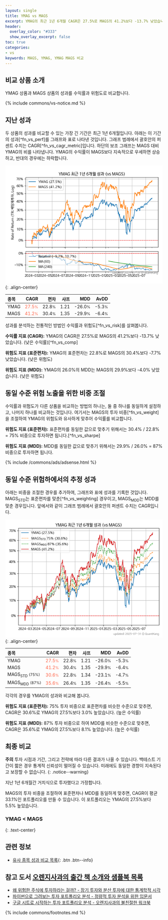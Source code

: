 ```yaml
---
layout: single
title: YMAG vs MAGS
excerpt: YMAG의 최근 1년 6개월 CAGR은 27.5%로 MAGS의 41.2%보다 -13.7% 낮았습니다.
header:
  overlay_color: "#333"
  show_overlay_excerpt: false
toc: true
categories:
- vs
keywords: MAGS, YMAG, YMAG MAGS 비교
---
```


## 비교 상품 소개


YMAG 상품과 MAGS 상품의 성과를 수익률과 위험도로 비교합니다.





{% include commons/vs-notice.md %}

## 지난 성과

두 상품의 성과를 비교할 수 있는 가장 긴 기간은 최근 1년 6개월입니다. 아래는 이 기간의 성과[^fn_vs_perf]를 그래프와 표로 나타낸 것입니다.
그래프 범례에서 괄호안의 퍼센트 수치는 CAGR[^fn_vs_cagr_metric]입니다.
하단의 보조 그래프는 MAGS 대비 YMAG의 비를 나타냅니다.
YMAG의 수익률이 MAGS보다 지속적으로 우세하면 상승하고, 반대의 경우에는 하락합니다.

![YMAG](/vs/images/ymag-vs-mags_dual.png){: .align-center}

| **종목** | **CAGR** | **편차** | **샤프** | **MDD** | **AvDD** |
| :------------ | ------: | -----------: | -------: | ------: | -------: |
| YMAG | <span style="color: tomato">27.5<small>%</small></span> | 22.8<small>%</small> | 1.21 | -26.0<small>%</small> | -5.3<small>%</small> |
| MAGS | <span style="color: tomato">41.2<small>%</small></span> | 30.4<small>%</small> | 1.35 | -29.9<small>%</small> | -6.4<small>%</small> |

<!-- more -->


성과를 분석하는 전통적인 방법인 수익률과 위험도[^fn_vs_risk]를 살펴봅니다.

**수익률 지표 (CAGR):** YMAG의 CAGR은 27.5%로 MAGS의 41.2%보다 -13.7% 낮았습니다. (낮은 수익률)[^fn_vs_comp]

**위험도 지표 (표준편차):** YMAG의 표준편차는 22.8%로 MAGS의 30.4%보다 -7.7% 낮았습니다. (낮은 위험도)

**위험도 지표 (MDD):** YMAG의 26.0%의 MDD는 MAGS의 29.9%보다 -4.0% 낮았습니다. (낮은 위험도)



## 동일 수준 위험 노출을 위한 비중 조절

수익률과 위험도가 다른 상품을 비교하는 방법의 하나는, 둘 중 하나를 동일하게 설정하고, 나머지 하나를 비교하는 것입니다.
여기서는 MAGS의 투자 비중[^fn_vs_weight]을 조절하여 YMAG의 위험도와 유사하게 맞추어 수익률를 비교합니다.

**위험도 지표 (표준편차):** 표준편차를 동일한 값으로 맞추기 위해서는 30.4% / 22.8% = 75% 비중으로 투자하면 됩니다.[^fn_vs_sharpe]

**위험도 지표 (MDD):** MDD를 동일한 값으로 맞추기 위해서는 29.9% / 26.0% = 87% 비중으로 투자하면 됩니다.


{% include /commons/ads/adsense.html %}



## 동일 수준 위험하에서의 추정 성과

아래는 비중을 조절한 경우를 추가하여, 그래프와 표에 성과를 기록한 것입니다.
MAGS<sub>STD</sub>는 표준편차를 맞춘[^fn_vs_weighting] 경우이고, MAGS<sub>MDD</sub>는 MDD를 맞춘 경우입니다.
앞에서와 같이 그래프 범례에서 괄호안의 퍼센트 수치는 CAGR입니다.


![YMAG](/vs/images/ymag-vs-mags.png){: .align-center}



| **종목** | **CAGR** | **편차** | **샤프** | **MDD** | **AvDD** |
| :------------ | ------: | -----------: | -------: | ------: | -------: |
| YMAG | <span style="color: tomato">27.5<small>%</small></span> | 22.8<small>%</small> | 1.21 | -26.0<small>%</small> | -5.3<small>%</small> |
| MAGS | <span style="color: tomato">41.2<small>%</small></span> | 30.4<small>%</small> | 1.35 | -29.9<small>%</small> | -6.4<small>%</small> |
| MAGS<sub>STD</sub> <small>(75%)</small> | <span style="color: tomato">30.6<small>%</small></span> | 22.8<small>%</small> | 1.34 | -23.1<small>%</small> | -4.7<small>%</small> |
| MAGS<sub>MDD</sub> <small>(87%)</small> | <span style="color: tomato">35.6<small>%</small></span> | 26.4<small>%</small> | 1.35 | -26.4<small>%</small> | -5.5<small>%</small> |



각각의 경우를 YMAG의 성과와 비교해 봅니다.

**위험도 지표 (표준편차):** 75% 투자 비중으로 표준편차를 비슷한 수준으로 맞추면, CAGR은 30.6%로 YMAG의 27.5%보다 3.0% 높았습니다. (높은 수익률)

**위험도 지표 (MDD):** 87% 투자 비중으로 하여 MDD를 비슷한 수준으로 맞추면, CAGR은 35.6%로 YMAG의 27.5%보다 8.1% 높았습니다. (높은 수익률)




## 최종 비교

**주의** 투자 시점과 기간, 그리고 전략에 따라 다른 결과가 나올 수 있습니다. 백테스트 기간이 짧은 경우 통계적 신뢰성이 떨어질 수 있습니다. 미래에도 동일한 경향이 지속된다고 보장할 수 없습니다.
{: .notice--warning}

지난 1년 6개월간 거치식으로 투자했다고 가정합니다.

MAGS의 투자 비중을 조절하여 표준편차나 MDD를 동일하게 맞추면, CAGR이 평균 33.1%인 포트폴리오를 만들 수 있습니다.
이 포트폴리오는 YMAG의 27.5%보다 5.5% 높았습니다.

### YMAG &lt; MAGS
{: .text-center}


## 관련 정보

- [유사 종목 성과 비교 목록](/vs/){: .btn .btn--info}


## 참고 도서 [오렌지사과의 출간 책 소개와 샘플북 목록](https://kongdori.tistory.com/691)

- [왜 위험한 주식에 투자하라는 걸까? - 장기 투자와 분산 투자에 대한 통계학적 시각](https://kongdori.tistory.com/421)
- [파이썬으로 그려보는 투자 포트폴리오 분석  - 정량적 투자 분석을 위한 입문서](https://kongdori.tistory.com/643)
- [구글 시트로 시작하는 투자 포트폴리오 분석 - 오렌지사과의 불친절한 워크북](https://kongdori.tistory.com/449)

{% include commons/footnotes.md %}